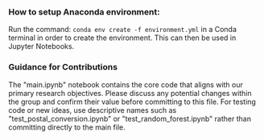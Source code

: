 ### How to setup Anaconda environment:
Run the command: `conda env create -f environment.yml` in a Conda terminal in order to create the environment. This can then be used in Jupyter Notebooks.

### Guidance for Contributions
The "main.ipynb" notebook contains the core code that aligns with our primary research objectives. Please discuss any potential changes within the group and confirm their value before committing to this file. For testing code or new ideas, use descriptive names such as "test_postal_conversion.ipynb" or "test_random_forest.ipynb" rather than committing directly to the main file.